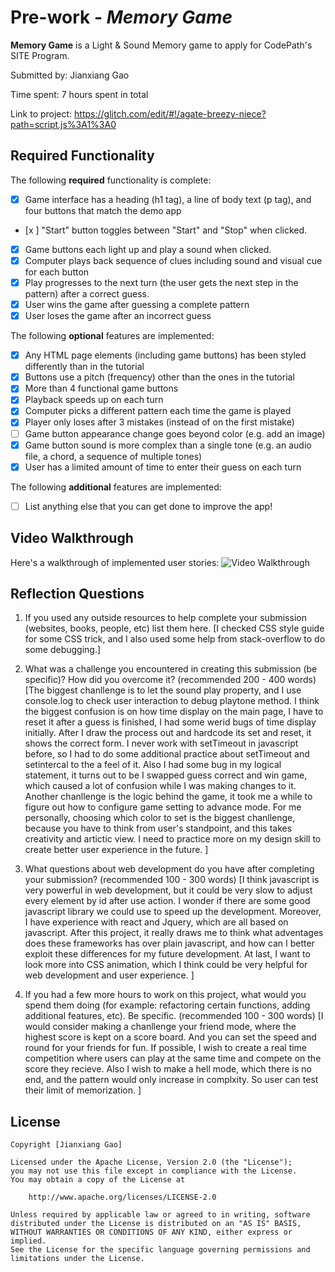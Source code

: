 # Pre-work - *Memory Game*

**Memory Game** is a Light & Sound Memory game to apply for CodePath's SITE Program. 

Submitted by: Jianxiang Gao

Time spent: 7 hours spent in total

Link to project: https://glitch.com/edit/#!/agate-breezy-niece?path=script.js%3A1%3A0 

## Required Functionality

The following **required** functionality is complete:

* [x] Game interface has a heading (h1 tag), a line of body text (p tag), and four buttons that match the demo app
* [x ] "Start" button toggles between "Start" and "Stop" when clicked. 
* [x] Game buttons each light up and play a sound when clicked. 
* [x] Computer plays back sequence of clues including sound and visual cue for each button
* [x] Play progresses to the next turn (the user gets the next step in the pattern) after a correct guess. 
* [x] User wins the game after guessing a complete pattern
* [x] User loses the game after an incorrect guess

The following **optional** features are implemented:

* [x] Any HTML page elements (including game buttons) has been styled differently than in the tutorial
* [x] Buttons use a pitch (frequency) other than the ones in the tutorial
* [x] More than 4 functional game buttons
* [x] Playback speeds up on each turn
* [x] Computer picks a different pattern each time the game is played
* [x] Player only loses after 3 mistakes (instead of on the first mistake)
* [ ] Game button appearance change goes beyond color (e.g. add an image)
* [x] Game button sound is more complex than a single tone (e.g. an audio file, a chord, a sequence of multiple tones)
* [x] User has a limited amount of time to enter their guess on each turn

The following **additional** features are implemented:

- [ ] List anything else that you can get done to improve the app!

## Video Walkthrough

Here's a walkthrough of implemented user stories:
<img src='https://i.imgur.com/FMI3qss.gif' title='Video Walkthrough' width='' alt='Video Walkthrough' />


## Reflection Questions
1. If you used any outside resources to help complete your submission (websites, books, people, etc) list them here. 
[I checked CSS style guide for some CSS trick, and I also used some help from stack-overflow to do some debugging.]

2. What was a challenge you encountered in creating this submission (be specific)? How did you overcome it? (recommended 200 - 400 words) 
[The biggest chanllenge is to let the sound play property, and I use console.log to check user interaction to debug playtone method. I think the biggest confusion is on how time display on the main page, I have to reset it after a guess is finished, I had some werid bugs of time display initially. After I draw the process out and hardcode its set and reset, it shows the correct form. I never work with setTimeout in javascript before, so I had to do some additional practice about setTimeout and setintercal to the a feel of it. Also I had some bug in my logical statement, it turns out to be I swapped guess correct and win game, which caused a lot of confusion while I was making changes to it. Another chanllenge is the logic behind the game, it took me a while to figure out how to configure game setting to advance mode. For me personally, choosing which color to set is the biggest chanllenge, because you have to think from user's standpoint, and this takes creativity and artictic view. I need to practice more on my design skill to create better user experience in the future. ]

3. What questions about web development do you have after completing your submission? (recommended 100 - 300 words) 
[I think javascript is very powerful in web development, but it could be very slow to adjust every element by id after use action. I wonder if there are some good javascript library we could use to speed up the development. Moreover, I have experience with react and Jquery, which are all based on javascript. After this project, it really draws me to think what adventages does these frameworks has over plain javascript, and how can I better exploit these differences for my future development. At last, I want to look more into CSS animation, which I think could be very helpful for web development and user experience. ]

4. If you had a few more hours to work on this project, what would you spend them doing (for example: refactoring certain functions, adding additional features, etc). Be specific. (recommended 100 - 300 words) 
[I would consider making a chanllenge your friend mode, where the highest score is kept on a score board. And you can set the speed and round for your friends for fun. If possible, I wish to create a real time competition where users can play at the same time and compete on the score they recieve. Also I wish to make a hell mode, which there is no end, and the pattern would only increase in complxity. So user can test their limit of memorization. ]



## License

    Copyright [Jianxiang Gao]

    Licensed under the Apache License, Version 2.0 (the "License");
    you may not use this file except in compliance with the License.
    You may obtain a copy of the License at

        http://www.apache.org/licenses/LICENSE-2.0

    Unless required by applicable law or agreed to in writing, software
    distributed under the License is distributed on an "AS IS" BASIS,
    WITHOUT WARRANTIES OR CONDITIONS OF ANY KIND, either express or implied.
    See the License for the specific language governing permissions and
    limitations under the License.
